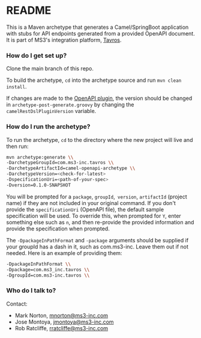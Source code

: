 # README #

This is a Maven archetype that generates a Camel/SpringBoot application with stubs for API endpoints generated from a provided OpenAPI document.
It is part of MS3's integration platform, [Tavros](https://github.com/MS3Inc/tavros).

### How do I get set up? ###

Clone the main branch of this repo. 

To build the archetype, `cd` into the archetype source and run `mvn clean install`.

If changes are made to the [OpenAPI plugin](https://github.com/MS3Inc/camel-restdsl-openapi-plugin), the version should be changed in `archetype-post-generate.groovy` by changing the `camelRestDslPluginVersion` variable.

### How do I run the archetype? ###

To run the archetype, `cd` to the directory where the new project will live and then run:

```bash
mvn archetype:generate \\  
-DarchetypeGroupId=com.ms3-inc.tavros \\  
-DarchetypeArtifactId=camel-openapi-archetype \\  
-DarchetypeVersion=<check-for-latest>
-DspecificationUri=<path-of-your-spec>
-Dversion=0.1.0-SNAPSHOT
````

You will be prompted for a `package`, `groupId`,` version`, `artifactId` (project name) if they are not included in your original command. If you don't provide the `specificationUri` (OpenAPI file), the default sample specification will be used. To override this, when prompted for `Y`, enter something else such as `n`, and then re-provide the provided information and provide the specification when prompted.

The `-DpackageInPathFormat` and `-package` arguments should be supplied if your groupId has a dash in it, such as com.ms3-inc.  Leave them out if not needed. Here is an example of providing them:
```bash
-DpackageInPathFormat \\  
-Dpackage=com.ms3_inc.tavros \\  
-DgroupId=com.ms3-inc.tavros \\
```

### Who do I talk to? ###

Contact:

* Mark Norton, mnorton@ms3-inc.com
* Jose Montoya, jmontoya@ms3-inc.com
* Rob Ratcliffe, rratcliffe@ms3-inc.com